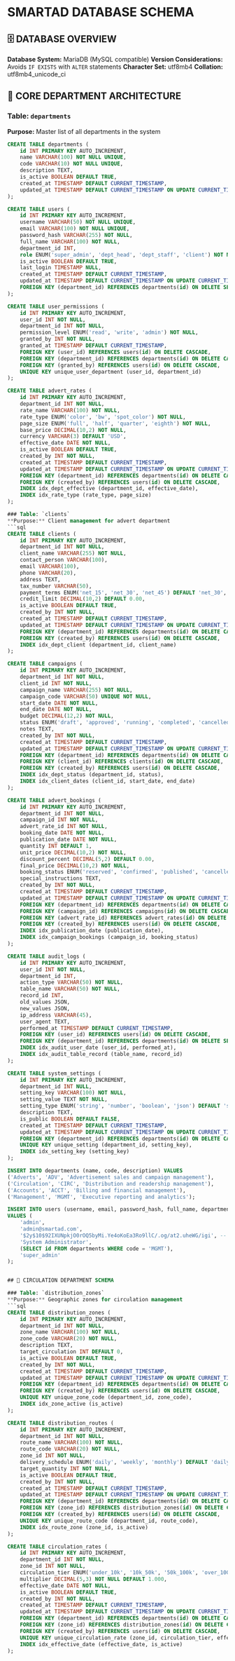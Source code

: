 # SMARTAD DATABASE SCHEMA

## 🗄️ DATABASE OVERVIEW
**Database System:** MariaDB (MySQL compatible)
**Version Considerations:** Avoids `IF EXISTS` with `ALTER` statements
**Character Set:** utf8mb4
**Collation:** utf8mb4_unicode_ci

## 🏢 CORE DEPARTMENT ARCHITECTURE

### Table: `departments`
**Purpose:** Master list of all departments in the system
```sql
CREATE TABLE departments (
    id INT PRIMARY KEY AUTO_INCREMENT,
    name VARCHAR(100) NOT NULL UNIQUE,
    code VARCHAR(10) NOT NULL UNIQUE,
    description TEXT,
    is_active BOOLEAN DEFAULT TRUE,
    created_at TIMESTAMP DEFAULT CURRENT_TIMESTAMP,
    updated_at TIMESTAMP DEFAULT CURRENT_TIMESTAMP ON UPDATE CURRENT_TIMESTAMP
);

CREATE TABLE users (
    id INT PRIMARY KEY AUTO_INCREMENT,
    username VARCHAR(50) NOT NULL UNIQUE,
    email VARCHAR(100) NOT NULL UNIQUE,
    password_hash VARCHAR(255) NOT NULL,
    full_name VARCHAR(100) NOT NULL,
    department_id INT,
    role ENUM('super_admin', 'dept_head', 'dept_staff', 'client') NOT NULL,
    is_active BOOLEAN DEFAULT TRUE,
    last_login TIMESTAMP NULL,
    created_at TIMESTAMP DEFAULT CURRENT_TIMESTAMP,
    updated_at TIMESTAMP DEFAULT CURRENT_TIMESTAMP ON UPDATE CURRENT_TIMESTAMP,
    FOREIGN KEY (department_id) REFERENCES departments(id) ON DELETE SET NULL
);

CREATE TABLE user_permissions (
    id INT PRIMARY KEY AUTO_INCREMENT,
    user_id INT NOT NULL,
    department_id INT NOT NULL,
    permission_level ENUM('read', 'write', 'admin') NOT NULL,
    granted_by INT NOT NULL,
    granted_at TIMESTAMP DEFAULT CURRENT_TIMESTAMP,
    FOREIGN KEY (user_id) REFERENCES users(id) ON DELETE CASCADE,
    FOREIGN KEY (department_id) REFERENCES departments(id) ON DELETE CASCADE,
    FOREIGN KEY (granted_by) REFERENCES users(id) ON DELETE CASCADE,
    UNIQUE KEY unique_user_department (user_id, department_id)
);

CREATE TABLE advert_rates (
    id INT PRIMARY KEY AUTO_INCREMENT,
    department_id INT NOT NULL,
    rate_name VARCHAR(100) NOT NULL,
    rate_type ENUM('color', 'bw', 'spot_color') NOT NULL,
    page_size ENUM('full', 'half', 'quarter', 'eighth') NOT NULL,
    base_price DECIMAL(10,2) NOT NULL,
    currency VARCHAR(3) DEFAULT 'USD',
    effective_date DATE NOT NULL,
    is_active BOOLEAN DEFAULT TRUE,
    created_by INT NOT NULL,
    created_at TIMESTAMP DEFAULT CURRENT_TIMESTAMP,
    updated_at TIMESTAMP DEFAULT CURRENT_TIMESTAMP ON UPDATE CURRENT_TIMESTAMP,
    FOREIGN KEY (department_id) REFERENCES departments(id) ON DELETE CASCADE,
    FOREIGN KEY (created_by) REFERENCES users(id) ON DELETE CASCADE,
    INDEX idx_dept_effective (department_id, effective_date),
    INDEX idx_rate_type (rate_type, page_size)
);

### Table: `clients`
**Purpose:** Client management for advert department
```sql
CREATE TABLE clients (
    id INT PRIMARY KEY AUTO_INCREMENT,
    department_id INT NOT NULL,
    client_name VARCHAR(255) NOT NULL,
    contact_person VARCHAR(100),
    email VARCHAR(100),
    phone VARCHAR(20),
    address TEXT,
    tax_number VARCHAR(50),
    payment_terms ENUM('net_15', 'net_30', 'net_45') DEFAULT 'net_30',
    credit_limit DECIMAL(10,2) DEFAULT 0.00,
    is_active BOOLEAN DEFAULT TRUE,
    created_by INT NOT NULL,
    created_at TIMESTAMP DEFAULT CURRENT_TIMESTAMP,
    updated_at TIMESTAMP DEFAULT CURRENT_TIMESTAMP ON UPDATE CURRENT_TIMESTAMP,
    FOREIGN KEY (department_id) REFERENCES departments(id) ON DELETE CASCADE,
    FOREIGN KEY (created_by) REFERENCES users(id) ON DELETE CASCADE,
    INDEX idx_dept_client (department_id, client_name)
);

CREATE TABLE campaigns (
    id INT PRIMARY KEY AUTO_INCREMENT,
    department_id INT NOT NULL,
    client_id INT NOT NULL,
    campaign_name VARCHAR(255) NOT NULL,
    campaign_code VARCHAR(50) UNIQUE NOT NULL,
    start_date DATE NOT NULL,
    end_date DATE NOT NULL,
    budget DECIMAL(12,2) NOT NULL,
    status ENUM('draft', 'approved', 'running', 'completed', 'cancelled') DEFAULT 'draft',
    notes TEXT,
    created_by INT NOT NULL,
    created_at TIMESTAMP DEFAULT CURRENT_TIMESTAMP,
    updated_at TIMESTAMP DEFAULT CURRENT_TIMESTAMP ON UPDATE CURRENT_TIMESTAMP,
    FOREIGN KEY (department_id) REFERENCES departments(id) ON DELETE CASCADE,
    FOREIGN KEY (client_id) REFERENCES clients(id) ON DELETE CASCADE,
    FOREIGN KEY (created_by) REFERENCES users(id) ON DELETE CASCADE,
    INDEX idx_dept_status (department_id, status),
    INDEX idx_client_dates (client_id, start_date, end_date)
);

CREATE TABLE advert_bookings (
    id INT PRIMARY KEY AUTO_INCREMENT,
    department_id INT NOT NULL,
    campaign_id INT NOT NULL,
    advert_rate_id INT NOT NULL,
    booking_date DATE NOT NULL,
    publication_date DATE NOT NULL,
    quantity INT DEFAULT 1,
    unit_price DECIMAL(10,2) NOT NULL,
    discount_percent DECIMAL(5,2) DEFAULT 0.00,
    final_price DECIMAL(10,2) NOT NULL,
    booking_status ENUM('reserved', 'confirmed', 'published', 'cancelled') DEFAULT 'reserved',
    special_instructions TEXT,
    created_by INT NOT NULL,
    created_at TIMESTAMP DEFAULT CURRENT_TIMESTAMP,
    updated_at TIMESTAMP DEFAULT CURRENT_TIMESTAMP ON UPDATE CURRENT_TIMESTAMP,
    FOREIGN KEY (department_id) REFERENCES departments(id) ON DELETE CASCADE,
    FOREIGN KEY (campaign_id) REFERENCES campaigns(id) ON DELETE CASCADE,
    FOREIGN KEY (advert_rate_id) REFERENCES advert_rates(id) ON DELETE CASCADE,
    FOREIGN KEY (created_by) REFERENCES users(id) ON DELETE CASCADE,
    INDEX idx_publication_date (publication_date),
    INDEX idx_campaign_bookings (campaign_id, booking_status)
);

CREATE TABLE audit_logs (
    id INT PRIMARY KEY AUTO_INCREMENT,
    user_id INT NOT NULL,
    department_id INT,
    action_type VARCHAR(50) NOT NULL,
    table_name VARCHAR(50) NOT NULL,
    record_id INT,
    old_values JSON,
    new_values JSON,
    ip_address VARCHAR(45),
    user_agent TEXT,
    performed_at TIMESTAMP DEFAULT CURRENT_TIMESTAMP,
    FOREIGN KEY (user_id) REFERENCES users(id) ON DELETE CASCADE,
    FOREIGN KEY (department_id) REFERENCES departments(id) ON DELETE SET NULL,
    INDEX idx_audit_user_date (user_id, performed_at),
    INDEX idx_audit_table_record (table_name, record_id)
);

CREATE TABLE system_settings (
    id INT PRIMARY KEY AUTO_INCREMENT,
    department_id INT NULL,
    setting_key VARCHAR(100) NOT NULL,
    setting_value TEXT NOT NULL,
    setting_type ENUM('string', 'number', 'boolean', 'json') DEFAULT 'string',
    description TEXT,
    is_public BOOLEAN DEFAULT FALSE,
    created_at TIMESTAMP DEFAULT CURRENT_TIMESTAMP,
    updated_at TIMESTAMP DEFAULT CURRENT_TIMESTAMP ON UPDATE CURRENT_TIMESTAMP,
    FOREIGN KEY (department_id) REFERENCES departments(id) ON DELETE CASCADE,
    UNIQUE KEY unique_setting (department_id, setting_key),
    INDEX idx_setting_key (setting_key)
);

INSERT INTO departments (name, code, description) VALUES
('Adverts', 'ADV', 'Advertisement sales and campaign management'),
('Circulation', 'CIRC', 'Distribution and readership management'),
('Accounts', 'ACCT', 'Billing and financial management'),
('Management', 'MGMT', 'Executive reporting and analytics');

INSERT INTO users (username, email, password_hash, full_name, department_id, role) 
VALUES (
    'admin', 
    'admin@smartad.com', 
    '$2y$10$92IXUNpkjO0rOQ5byMi.Ye4oKoEa3Ro9llC/.og/at2.uheWG/igi', -- password hashed
    'System Administrator', 
    (SELECT id FROM departments WHERE code = 'MGMT'), 
    'super_admin'
);


## 📰 CIRCULATION DEPARTMENT SCHEMA

### Table: `distribution_zones`
**Purpose:** Geographic zones for circulation management
```sql
CREATE TABLE distribution_zones (
    id INT PRIMARY KEY AUTO_INCREMENT,
    department_id INT NOT NULL,
    zone_name VARCHAR(100) NOT NULL,
    zone_code VARCHAR(20) NOT NULL,
    description TEXT,
    target_circulation INT DEFAULT 0,
    is_active BOOLEAN DEFAULT TRUE,
    created_by INT NOT NULL,
    created_at TIMESTAMP DEFAULT CURRENT_TIMESTAMP,
    updated_at TIMESTAMP DEFAULT CURRENT_TIMESTAMP ON UPDATE CURRENT_TIMESTAMP,
    FOREIGN KEY (department_id) REFERENCES departments(id) ON DELETE CASCADE,
    FOREIGN KEY (created_by) REFERENCES users(id) ON DELETE CASCADE,
    UNIQUE KEY unique_zone_code (department_id, zone_code),
    INDEX idx_zone_active (is_active)
);

CREATE TABLE distribution_routes (
    id INT PRIMARY KEY AUTO_INCREMENT,
    department_id INT NOT NULL,
    route_name VARCHAR(100) NOT NULL,
    route_code VARCHAR(20) NOT NULL,
    zone_id INT NOT NULL,
    delivery_schedule ENUM('daily', 'weekly', 'monthly') DEFAULT 'daily',
    target_quantity INT NOT NULL,
    is_active BOOLEAN DEFAULT TRUE,
    created_by INT NOT NULL,
    created_at TIMESTAMP DEFAULT CURRENT_TIMESTAMP,
    updated_at TIMESTAMP DEFAULT CURRENT_TIMESTAMP ON UPDATE CURRENT_TIMESTAMP,
    FOREIGN KEY (department_id) REFERENCES departments(id) ON DELETE CASCADE,
    FOREIGN KEY (zone_id) REFERENCES distribution_zones(id) ON DELETE CASCADE,
    FOREIGN KEY (created_by) REFERENCES users(id) ON DELETE CASCADE,
    UNIQUE KEY unique_route_code (department_id, route_code),
    INDEX idx_route_zone (zone_id, is_active)
);

CREATE TABLE circulation_rates (
    id INT PRIMARY KEY AUTO_INCREMENT,
    department_id INT NOT NULL,
    zone_id INT NOT NULL,
    circulation_tier ENUM('under_10k', '10k_50k', '50k_100k', 'over_100k') NOT NULL,
    multiplier DECIMAL(5,3) NOT NULL DEFAULT 1.000,
    effective_date DATE NOT NULL,
    is_active BOOLEAN DEFAULT TRUE,
    created_by INT NOT NULL,
    created_at TIMESTAMP DEFAULT CURRENT_TIMESTAMP,
    updated_at TIMESTAMP DEFAULT CURRENT_TIMESTAMP ON UPDATE CURRENT_TIMESTAMP,
    FOREIGN KEY (department_id) REFERENCES departments(id) ON DELETE CASCADE,
    FOREIGN KEY (zone_id) REFERENCES distribution_zones(id) ON DELETE CASCADE,
    FOREIGN KEY (created_by) REFERENCES users(id) ON DELETE CASCADE,
    UNIQUE KEY unique_circulation_rate (zone_id, circulation_tier, effective_date),
    INDEX idx_effective_date (effective_date, is_active)
);




